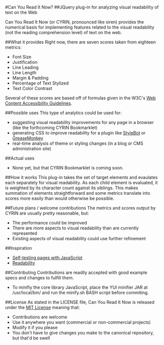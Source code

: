 #Can You Read It Now?
##JQuery plug-in for analyzing visual readability of text on the Web

Can You Read It Now (or CYRIN, pronounced like siren) provides the numerical basis for implementing features related to the visual readability (not the reading comprehension level) of text on the web.

##What it provides
Right now, there are seven scores taken from eighteen metrics:

* Font Size
* Justification
* Line Leading
* Line Length
* Margin & Padding
* Percentage of Text Stylized
* Text Color Contrast

Several of these scores are based off of formulas given in the W3C's [Web Content Accessibility Guidelines](http://www.w3.org/TR/WCAG20/).

##Possible uses
This type of analytics could be used for:

* suggesting visual readability improvements for any page in a browser (like the forthcoming CYRIN Bookmarklet)
* generating CSS to improve readability for a plugin like [StyleBot](http://stylebot.me/) or [GreaseMonkey](http://www.greasespot.net/)
* real-time analysis of theme or styling changes (in a blog or CMS administration site)

##Actual uses

* None yet, but that CYRIN Bookmarklet is coming soon.

##How it works
This plug-in takes the set of target elements and evaulates each separately for visual readability. As each child element is evaluated, it is weighted by its character count against its siblings. This makes summation of elements straightforward and some metrics translate into scores more easily than would otherwise be possible.

##Future plans / welcome contributions
The metrics and scores output by CYRIN are usually pretty reasonable, but:

* The performance could be improved
* There are more aspects to visual readability than are currently represented
* Existing aspects of visual readability could use further refinement

##Inspiration

* [Self-testing pages with JavaScript](http://24ways.org/2009/self-testing-pages-with-javascript)
* [Readability](http://www.readability.com)

##Contributing
Contributions are readily accepted with good example specs and changes to fulfill them.

* To minifiy the core library JavaScript, place the YUI minifier JAR at /usr/local/bin/ and run the minify.sh BASH script before commiting.

##License
As stated in the LICENSE file, Can You Read It Now is released under the [MIT License](http://www.opensource.org/licenses/mit-license) meaning that:

* Contributions are welcome
* Use it anywhere you want (commercial or non-commercial projects)
* Modify it if you please
* You don't have to give changes you make to the canonical repository, but that'd be swell